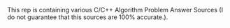 This rep is containing various C/C++ Algorithm Problem Answer Sources (I do not guarantee that this sources are 100% accurate.). 
